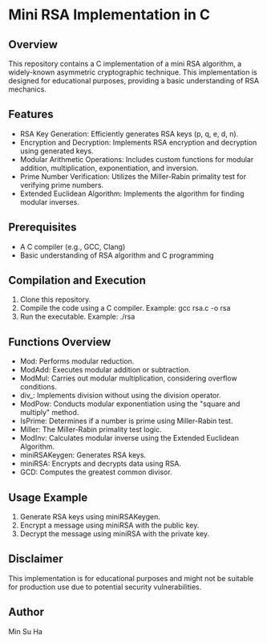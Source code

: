# Mini RSA Implementation in C
## Overview
This repository contains a C implementation of a mini RSA algorithm, a widely-known asymmetric cryptographic technique. This implementation is designed for educational purposes, providing a basic understanding of RSA mechanics.

## Features
* RSA Key Generation: Efficiently generates RSA keys (p, q, e, d, n).
* Encryption and Decryption: Implements RSA encryption and decryption using generated keys.
* Modular Arithmetic Operations: Includes custom functions for modular addition, multiplication, exponentiation, and inversion.
* Prime Number Verification: Utilizes the Miller-Rabin primality test for verifying prime numbers.
* Extended Euclidean Algorithm: Implements the algorithm for finding modular inverses.
## Prerequisites
* A C compiler (e.g., GCC, Clang)
* Basic understanding of RSA algorithm and C programming
## Compilation and Execution
1. Clone this repository.
2. Compile the code using a C compiler. Example: gcc rsa.c -o rsa
3. Run the executable. Example: ./rsa
## Functions Overview
* Mod: Performs modular reduction.
* ModAdd: Executes modular addition or subtraction.
* ModMul: Carries out modular multiplication, considering overflow conditions.
* div_: Implements division without using the division operator.
* ModPow: Conducts modular exponentiation using the "square and multiply" method.
* IsPrime: Determines if a number is prime using Miller-Rabin test.
* Miller: The Miller-Rabin primality test logic.
* ModInv: Calculates modular inverse using the Extended Euclidean Algorithm.
* miniRSAKeygen: Generates RSA keys.
* miniRSA: Encrypts and decrypts data using RSA.
* GCD: Computes the greatest common divisor.
## Usage Example
1. Generate RSA keys using miniRSAKeygen.
2. Encrypt a message using miniRSA with the public key.
3. Decrypt the message using miniRSA with the private key.
## Disclaimer
This implementation is for educational purposes and might not be suitable for production use due to potential security vulnerabilities.

## Author
Min Su Ha
